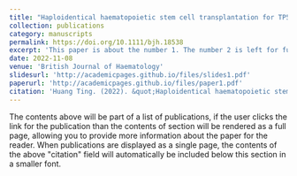 ```yaml
---
title: "Haploidentical haematopoietic stem cell transplantation for TP53-mutated acute myeloid leukaemia"
collection: publications
category: manuscripts
permalink: https://doi.org/10.1111/bjh.18538
excerpt: 'This paper is about the number 1. The number 2 is left for future work.'
date: 2022-11-08
venue: 'British Journal of Haematology'
slidesurl: 'http://academicpages.github.io/files/slides1.pdf'
paperurl: 'http://academicpages.github.io/files/paper1.pdf'
citation: 'Huang Ting. (2022). &quot;Haploidentical haematopoietic stem cell transplantation for TP53-mutated acute myeloid leukaemia.&quot; <i>British Journal of Haematology</i>. 1(1).'
---
```


The contents above will be part of a list of publications, if the user clicks the link for the publication than the contents of section will be rendered as a full page, allowing you to provide more information about the paper for the reader. When publications are displayed as a single page, the contents of the above "citation" field will automatically be included below this section in a smaller font.
